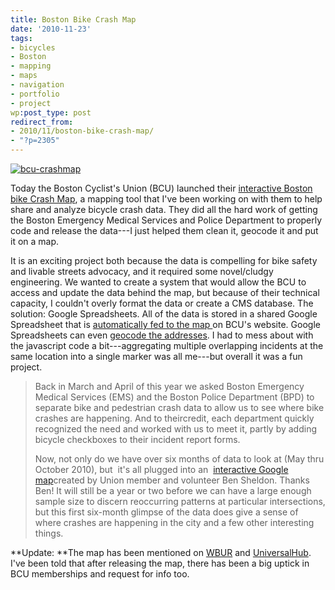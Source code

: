 ```yaml
---
title: Boston Bike Crash Map
date: '2010-11-23'
tags:
- bicycles
- Boston
- mapping
- maps
- navigation
- portfolio
- project
wp:post_type: post
redirect_from:
- 2010/11/boston-bike-crash-map/
- "?p=2305"
---
```


[ ![](/uploads/2010-11-23-Boston-Bike-Crash-Map/bcu-crashmap.png "bcu-crashmap") ](/uploads/2010-11-23-Boston-Bike-Crash-Map/bcu-crashmap.png)

Today the Boston Cyclist's Union (BCU) launched their [interactive Boston bike Crash Map](http://bostoncyclistsunion.org/resources/crash-map/), a mapping tool that I've been working on with them to help share and analyze bicycle crash data. They did all the hard work of getting the Boston Emergency Medical Services and Police Department to properly code and release the data---I just helped them clean it, geocode it and put it on a map.

It is an exciting project both because the data is compelling for bike safety and livable streets advocacy, and it required some novel/cludgy engineering. We wanted to create a system that would allow the BCU to access and update the data behind the map, but because of their technical capacity, I couldn't overly format the data or create a CMS database. The solution: Google Spreadsheets. All of the data is stored in a shared Google Spreadsheet that is [automatically fed to the map ](http://gmaps-samples.googlecode.com/svn/trunk/spreadsheetsmapwizard/makecustommap.htm)on BCU's website. Google Spreadsheets can even [geocode the addresses](http://apitricks.blogspot.com/2008/10/geocoding-by-google-spreadsheets.html). I had to mess about with the javascript code a bit---aggregating multiple overlapping incidents at the same location into a single marker was all me---but overall it was a fun project.

> Back in March and April of this year we asked Boston Emergency Medical Services (EMS) and the Boston Police Department (BPD) to separate bike and pedestrian crash data to allow us to see where bike crashes are happening. And to theircredit, each department quickly recognized the need and worked with us to meet it, partly by adding bicycle checkboxes to their incident report forms.
>
> Now, not only do we have over six months of data to look at (May thru October 2010), but  it's all plugged into an  [interactive Google map](http://r20.rs6.net/tn.jsp?llr=wpangcdab&et=1103945671173&s=339&e=001wIWbcramWbVCUaA2ne6YH-bCGRpo6WHNa5-ujQcQjMJ7tyjo8dy_VmeXKB8mzWxuGypUF3glNTGPnb_M5N4xUAC7NV2tGaMRYMXifmMlpFxQhX-7doYuKX2VFTcai94WuRhF8Yb7w0MwHz08kAhhONNLvoPuosDn)created by Union member and volunteer Ben Sheldon. Thanks Ben! It will still be a year or two before we can have a large enough sample size to discern reoccurring patterns at particular intersections, but this first six-month glimpse of the data does give a sense of where crashes are happening in the city and a few other interesting things.

**Update: **The map has been mentioned on [WBUR](http://www.wbur.org/2010/11/29/bike-crash-map) and [UniversalHub](http://www.universalhub.com/2010/thats-lot-crashes). I've been told that after releasing the map, there has been a big uptick in BCU memberships and request for info too.

